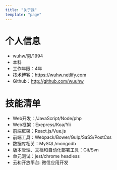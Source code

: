 ```yaml
---
title: "关于我"
template: "page"
---
```


# 个人信息

 - wuhw/男/1994 
 - 本科 
 - 工作年限：4年
 - 技术博客：https://wuhw.netlify.com
 - Github：http://github.com/wuuhw

   

# 技能清单

- Web开发：/JavaScript/Node/php
- Web框架：Exepress/Koa/Yii
- 前端框架：React.js/Vue.js
- 前端工具：Webpack/Bower/Gulp/SaSS/PostCss
- 数据库相关：MySQL/mongodb
- 版本管理、文档和自动化部署工具：Git/Svn
- 单元测试：jest/chrome headless
- 云和开放平台: 微信应用开发
  

